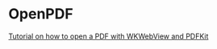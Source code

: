 # OpenPDF
[Tutorial on how to open a PDF with WKWebView and PDFKit](https://programmingwithswift.com/open-pdf-file-with-swift-pdfkit-wkwebview/)

